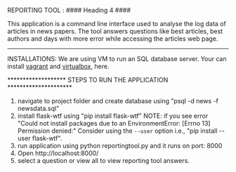 REPORTING TOOL :   #### Heading 4 ####

This application is a command line interface used to analyse the log data of articles in news papers. The tool answers questions like best articles, best authors and days with more error while accessing the articles web page.

-----------------------------------------------------------------
INSTALLATIONS:
We are using VM to run an SQL database server. 
Your can install [vagrant](https://www.vagrantup.com/) and [virtualbox](https://www.virtualbox.org/wiki/Download_Old_Builds_5_1), here.

******************* STEPS TO RUN THE APPLICATION *********************
1. navigate to project folder and create database using "psql -d news -f newsdata.sql"
2. install flask-wtf using "pip install flask-wtf"
NOTE: if you see error "Could not install packages due to an EnvironmentError: [Errno 13] Permission denied:"
Consider using the `--user` option i.e., "pip install --user flask-wtf".
3. run application using python reportingtool.py and it runs on port: 8000
4. Open http://localhost:8000/
5. select a question or view all to view reporting tool answers.






